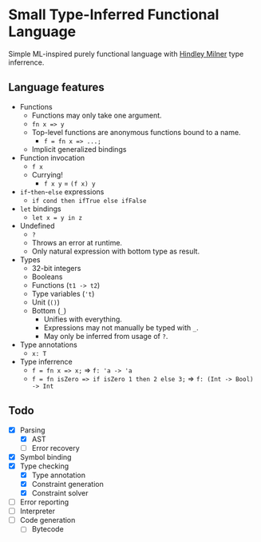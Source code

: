 # Small Type-Inferred Functional Language

Simple ML-inspired purely functional language with [Hindley Milner](https://en.wikipedia.org/wiki/Hindley%E2%80%93Milner_type_system) type inferrence.

## Language features
- Functions
  - Functions may only take one argument.
  - `fn x => y`
  - Top-level functions are anonymous functions bound to a name.
    - `f = fn x => ...;`
  - Implicit generalized bindings
- Function invocation
  - `f x`
  - Currying!
    - `f x y` = `(f x) y`
- `if`-`then`-`else` expressions
  - `if cond then ifTrue else ifFalse`
- `let` bindings
  - `let x = y in z`
- Undefined
  - `?`
  - Throws an error at runtime.
  - Only natural expression with bottom type as result.
- Types
  - 32-bit integers
  - Booleans
  - Functions (`t1 -> t2`)
  - Type variables (`'t`)
  - Unit (`()`)
  - Bottom (`_`)
    - Unifies with everything.
    - Expressions may not manually be typed with `_`.
    - May only be inferred from usage of `?`.
- Type annotations
  - `x: T`
- Type inferrence
  - `f = fn x => x;` => `f: 'a -> 'a`
  - `f = fn isZero => if isZero 1 then 2 else 3;` => `f: (Int -> Bool) -> Int`

## Todo
- [x] Parsing
  - [x] AST
  - [ ] Error recovery
- [x] Symbol binding
- [x] Type checking
  - [x] Type annotation
  - [x] Constraint generation
  - [x] Constraint solver
- [ ] Error reporting
- [ ] Interpreter
- [ ] Code generation
  - [ ] Bytecode
